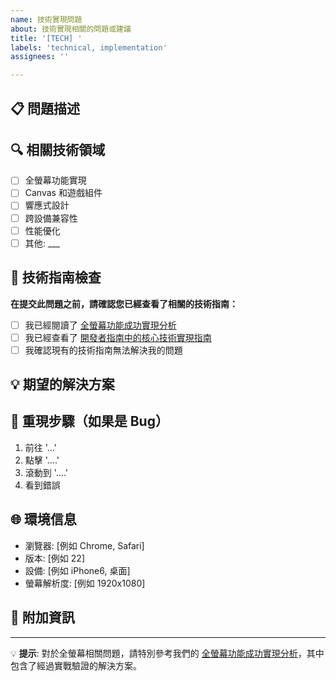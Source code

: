 ```yaml
---
name: 技術實現問題
about: 技術實現相關的問題或建議
title: '[TECH] '
labels: 'technical, implementation'
assignees: ''

---
```


## 📋 問題描述
<!-- 請描述您遇到的技術實現問題 -->

## 🔍 相關技術領域
<!-- 請選擇相關的技術領域 -->
- [ ] 全螢幕功能實現
- [ ] Canvas 和遊戲組件
- [ ] 響應式設計
- [ ] 跨設備兼容性
- [ ] 性能優化
- [ ] 其他: ___

## 🎯 技術指南檢查
**在提交此問題之前，請確認您已經查看了相關的技術指南：**

- [ ] 我已經閱讀了 [全螢幕功能成功實現分析](../../../FULLSCREEN_SUCCESS_ANALYSIS.md)
- [ ] 我已經查看了 [開發者指南中的核心技術實現指南](../../../docs/developer-guide.md#🎯-核心技術實現指南)
- [ ] 我確認現有的技術指南無法解決我的問題

## 💡 期望的解決方案
<!-- 請描述您期望的解決方案或建議 -->

## 🔄 重現步驟（如果是 Bug）
1. 前往 '...'
2. 點擊 '....'
3. 滾動到 '....'
4. 看到錯誤

## 🌐 環境信息
- 瀏覽器: [例如 Chrome, Safari]
- 版本: [例如 22]
- 設備: [例如 iPhone6, 桌面]
- 螢幕解析度: [例如 1920x1080]

## 📎 附加資訊
<!-- 添加任何其他上下文或截圖 -->

---

💡 **提示**: 對於全螢幕相關問題，請特別參考我們的 [全螢幕功能成功實現分析](../../../FULLSCREEN_SUCCESS_ANALYSIS.md)，其中包含了經過實戰驗證的解決方案。
